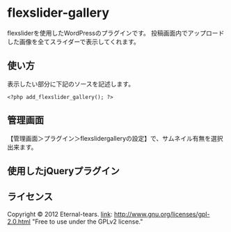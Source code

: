 flexslider-gallery
==================

flexsliderを使用したWordPressのプラグインです。
投稿画面内でアップロードした画像を全てスライダーで表示してくれます。

使い方
------
表示したい部分に下記のソースを記述します。

    <?php add_flexslider_gallery(); ?>

管理画面
------
【管理画面＞プラグイン＞flexslidergalleryの設定】で、サムネイル有無を選択出来ます。

使用したjQueryプラグイン
------
[link]: http://www.woothemes.com/flexslider/ "jQuery FlexSlider v2.0"

ライセンス
------
Copyright &copy; 2012 Eternal-tears.
[link]: http://www.gnu.org/licenses/gpl-2.0.html "Free to use under the GPLv2 license."
